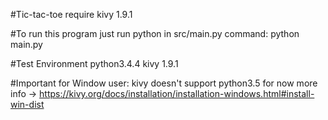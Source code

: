 #Tic-tac-toe
    require kivy 1.9.1

#To run this program
    just run python in src/main.py
    command:
        python main.py
        
#Test Environment
    python3.4.4
    kivy 1.9.1
    
#Important
    for Window user:
        kivy doesn't support python3.5 for now
        more info -> https://kivy.org/docs/installation/installation-windows.html#install-win-dist
